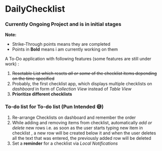 # DailyChecklist

### Currently Ongoing Project and is in initial stages

**Note:** 
- Strike-Through points means they are completed
- Points in **Bold** means i am currently working on them


A To-Do application with following features (some features are still under work) : 
1. ~~Resetable List which resets *all or some* of the checklist items depending on the time specified~~
1. Probably, the first checklist app, which displays multiple checklists on *dashboard* in form of *Collection View* instead of *Table View* 
1. **Prioritize different checklists**


### To-do list for To-do list (Pun Intended :sweat_smile:)
1. Re-arrange Checklists on dashboard and remember the order
1. While adding and removing items from checklist, automatically *add or delete* new rows i.e. as soon as the user starts typing new item in checklist , a new row will be created below it and when the user deletes all the text that was entered, the previously added row will be deleted
1. Set a **reminder** for a checklist via *Local Notifications*
